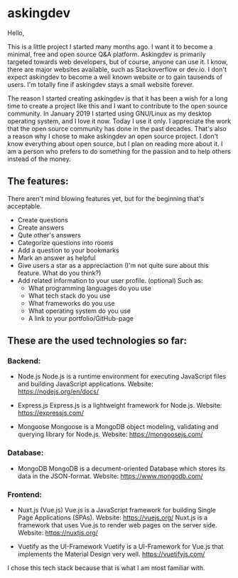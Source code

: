 # askingdev

Hello,

This is a little project I started many months ago.
I want it to become a minimal, free and open source Q&A platform.
Askingdev is primarily targeted towards web developers, but of course, anyone can use it.
I know, there are major websites available, such as Stackoverflow or dev.io.
I don't expect askingdev to become a well known website or to gain tausends of users.
I'm totally fine if askingdev stays a small website forever.

The reason I started creating askingdev is that it has been a wish for a long time to create a project like this and I want to contribute to the open source community. In January 2019 I started using GNU/Linux as my desktop operating system, and I love it now. Today I use it only. I appreciate the work that the open source community has done in the past decades. That's also a reason why I chose to make askingdev an open source project. I don't know everything about open source, but I plan on reading more about it. 
I am a person who prefers to do something for the passion and to help others instead of the money.

## The features:
There aren't mind blowing features yet, but for the beginning that's acceptable.

- Create questions
- Create answers
- Qute other's answers
- Categorize questions into rooms
- Add a question to your bookmarks
- Mark an answer as helpful
- Give users a star as a appreciaction (I'm not quite sure about this feature. What do you think?)
- Add related information to your user profile. (optional) Such as:
  - What programming languages do you use
  - What tech stack do you use
  - What frameworks do you use
  - What operating system do you use
  - A link to your portfolio/GitHub-page

## These are the used technologies so far:
### Backend:
- Node.js
Node.js is a runtime environment for executing JavaScript files and building JavaScript applications.
Website: https://nodejs.org/en/docs/

- Express.js
Express.js is a lightweight framework for Node.js.
Website: https://expressjs.com/

- Mongoose
Mongoose is a MongoDB object modeling, validating and querying library for Node.js.
Website: https://mongoosejs.com/

### Database:
- MongoDB
MongoDB is a decument-oriented Database which stores its data in the JSON-format.
Website: https://www.mongodb.com/

### Frontend:
- Nuxt.js (Vue.js)
Vue.js is a JavaScript framework for building Single Page Applications (SPAs).
Website: https://vuejs.org/
Nuxt.js is a framework that uses Vue.js to render web pages on the server side.
Website: https://nuxtjs.org/

- Vuetify as the UI-Framework
Vuetify is a UI-Framework for Vue.js that implements the Material Design very well.
https://vuetifyjs.com/

I chose this tech stack because that is what I am most familiar with.

